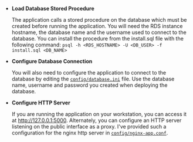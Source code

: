 - **Load Database Stored Procedure**

  The application calls a stored procedure on the database which must be created before running the application.  You will need the RDS instance hostname, the database name and the username used to connect to the database.
  You can install the procedure from the install.sql file with the following command:
  ``` psql -h <RDS_HOSTNAME> -U <DB_USER> -f install.sql <DB_NAME> ``` 
- **Configure Database Connection**

  You will also need to configure the application to connect to the database by editing the [`config/database.ini`](https://raw.githubusercontent.com/ACloudGuru/elastic-cache-challenge/master/config/database.ini) file.  Use the database name, username and password you created when deploying the database.
- **Configure HTTP Server**

  If you are running the application on your workstation, you can access it at http://127.0.0.1:5000.  Alternately, you can configure an HTTP server listening on the public interface as a proxy.  I've provided such a configuration for the nginx http server in [`config/nginx-app.conf`](https://raw.githubusercontent.com/ACloudGuru/elastic-cache-challenge/master/config/nginx-app.conf).
